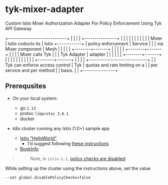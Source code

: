 # tyk-mixer-adapter
Custom Istio Mixer Authorization Adapter For Policy Enforcement Using Tyk API Gateway

+-----------------------------+
|                             |
|                             |            +----------------+
|                             |            |                |
|                             |            |                |
|                             |            |   Mixer        |  Istio coducts its
|       Istio                 +------------+                |  policy enforcement
|       Service               |            |                |  via Mixer component
|       Mesh                  |            |                |
|                             |            +--------+-------+
|                             |                     |
|                             |            +--------+-------+
|                             |            |                |  Mixer calls Tyk
|                             |            |  Tyk Adapter   |  adapter
|                             |            |                |
|                             |            +--------+-------+
|                             |                     |
|                             |                     |
|                             |                     |
|                             |            +--------+-------+
|                             |            |                |
+-----------------------------+            |                |  Tyk can enforce access control
                                           |    Tyk         |  quotas and rate limiting on a
                                           |                |  per service and per method
                                           |                |  basis.
                                           |                |
                                           +----------------+



## Prerequsites

* On your local system:
  - go `1.13`
  - protoc ```libprotoc 3.6.1```
  - docker

* k8s cluster running any Istio (1.0+) sample app
  - [Istio "HelloWorld"](https://github.com/salrashid123/istio_helloworld)
    - I'd suggest following [these instructions](https://github.com/salrashid123/istio_helloworld#create-a-110-gke-cluster-and-bootstrap-istio)
  - [BookInfo](https://istio.io/docs/examples/bookinfo/)

>> Note, in `istio-1.1`, [policy checks are disabled](https://istio.io/docs/reference/config/installation-options/).

While setting up the cluster using the instructions above, set the value 
```
--set global.disablePolicyChecks=false
```
